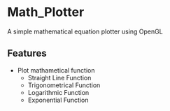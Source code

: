 # Math_Plotter
A simple mathematical equation plotter using OpenGL

## Features
- Plot mathametical function  
	- Straight Line Function
	- Trigonometrical  Function
	- Logarithmic Function
	- Exponential Function
